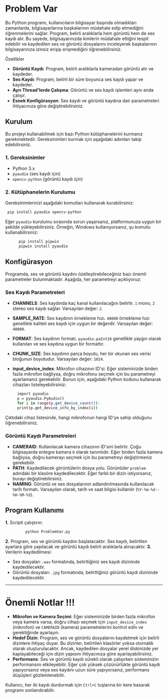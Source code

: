 # Problem Var
Bu Python programı, kullanıcıların bilgisayar başında olmadıkları zamanlarda, bilgisayarlarına başkalarının müdahale edip etmediğini öğrenmelerini sağlar. Program, belirli aralıklarla hem görüntü hem de ses kaydı alır. Bu sayede, bilgisayarınızda kimlerin müdahale ettiğini tespit edebilir ve kaydedilen ses ve görüntü dosyalarını inceleyerek başkalarının bilgisayarınıza izinsiz erişip erişmediğini öğrenebilirsiniz.

Özellikler
- **Görüntü Kaydı**: Program, belirli aralıklarla kameradan görüntü alır ve kaydeder.
- **Ses Kaydı**: Program, belirli bir süre boyunca ses kaydı yapar ve kaydeder.
- **Ayrı Thread'lerde Çalışma**: Görüntü ve ses kaydı işlemleri aynı anda çalışır.
- **Esnek Konfigürasyon**: Ses kaydı ve görüntü kaydına dair parametreleri ihtiyacınıza göre değiştirebilirsiniz.

## Kurulum
Bu projeyi kullanabilmek için bazı Python kütüphanelerini kurmanız gerekmektedir. Gereksinimleri kurmak için aşağıdaki adımları takip edebilirsiniz.
### **1.** Gereksinimler
- Python 3.x
- `pyaudio` (ses kaydı için)
- `opencv-python` (görüntü kaydı için)

### **2.** Kütüphanelerin Kurulumu
Gereksinimlerinizi aşağıdaki komutları kullanarak kurabilirsiniz:

   ```bash
    pip install pyaudio opencv-python
   ``` 
Eğer `pyaudio` kurulumu sırasında sorun yaşarsanız, platformunuza uygun bir şekilde yükleyebilirsiniz. Örneğin, Windows kullanıyorsanız, şu komutu kullanabilirsiniz:
   
```bash
      pip install pipwin
      pipwin install pyaudio
 ```
## Konfigürasyon

Programda, ses ve görüntü kaydını özelleştirebileceğiniz bazı önemli parametreler bulunmaktadır. Aşağıda, her parametreyi açıklıyoruz:

 ### Ses Kaydı Parametreleri
- **CHANNELS**: Ses kaydında kaç kanal kullanılacağını belirtir. `1` mono, `2` stereo ses kaydı sağlar. Varsayılan değer: `2`.
- **SAMPLE_RATE**: Ses kaydının örnekleme hızı. `48000` örnekleme hızı genellikle kaliteli ses kaydı için uygun bir değerdir. Varsayılan değer: `48000`.
- **FORMAT**: Ses kaydının formatı. `pyaudio.paInt16` genellikle yaygın olarak kullanılan ve ses kaydına uygun bir formattır.
- **CHUNK_SIZE**: Ses kaydının parça boyutu, her bir okunan ses verisi bloğunun boyutudur. Varsayılan değer: `1024`.
- **input_device_index**: Mikrofon cihazının ID'si. Eğer sisteminizde birden fazla mikrofon bağlıysa, doğru mikrofonu seçmek için bu parametreyi ayarlamanız gerekebilir. Bunun için, aşağıdaki Python kodunu kullanarak cihazları listeleyebilirsiniz:

  ```bash
    import pyaudio
    p = pyaudio.PyAudio()
    for i in range(p.get_device_count()):
    print(p.get_device_info_by_index(i))

Çıktıdaki cihaz listesinde, hangi mikrofonun hangi ID'ye sahip olduğunu öğrenebilirsiniz.

### Görüntü Kaydı Parametreleri
- **CAMERAID**: Kullanılacak kamera cihazının ID'sini belirtir. Çoğu bilgisayarda entegre kamera `0` olarak tanımlıdır. Eğer birden fazla kamera bağlıysa, doğru kamerayı seçmek için bu parametreyi değiştirmeniz gerekebilir.
- **PATH**: Kaydedilecek görüntülerin dosya yolu. Görüntüler `problem` adındaki bir klasöre kaydedilecektir. Eğer farklı bir dizin istiyorsanız, burayı değiştirebilirsiniz.
- **NAMING**: Görüntü ve ses dosyalarının adlandırılmasında kullanılacak tarih formatı. Varsayılan olarak, tarih ve saat bilgisi kullanılır (`%Y-%m-%d--%H-%M-%S`).

## Program Kullanımı
**1.** Scripti çalıştırın:

```bash
         python ProblemVar.py
```
**2.** Program, ses ve görüntü kaydını başlatacaktır. Ses kaydı, belirtilen ayarlara göre yapılacak ve görüntü kaydı belirli aralıklarla alınacaktır.
**3.** Verilerin kaydedilmesi:
- Ses dosyaları `.wav` formatında, belirttiğiniz ses kaydı dizininde kaydedilecektir.
- Görüntü dosyaları `.jpg` formatında, belirttiğiniz görüntü kaydı dizininde kaydedilecektir.

<hr>

# Önemli Notlar !!!
- **Mikrofon ve Kamera Seçimi**: Eğer sisteminizde birden fazla mikrofon veya kamera varsa, doğru cihazı seçmek için `input_device_index` (mikrofon) ve `CAMERAID` (kamera) parametrelerini kontrol edin ve gerektiğinde ayarlayın.
- **Hedef Dizin**: Program, ses ve görüntü dosyalarını kaydetmek için belirli dizinlere ihtiyaç duyar. Bu dizinler, belirtilen klasörler yoksa otomatik olarak oluşturulacaktır. Ancak, kaydedilen dosyalar yerel diskinizde yer kaplayabileceği için dizin yapısını ihtiyacınıza göre ayarlayabilirsiniz.
- **Performans**: Ses ve görüntü kaydı sürekli olarak çalışırken sisteminizin performansını etkileyebilir. Eğer çok yüksek çözünürlükte görüntü kaydı yapıyorsanız veya ses kaydını uzun süre yapıyorsanız, performans düşüşleri gözlemlenebilir.

Kullanıcı, her iki kaydı durdurmak için `Ctrl+C` tuşlarına bir kere basarak programı sonlandırabilir.

